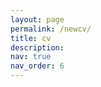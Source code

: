 ```yaml
---
layout: page
permalink: /newcv/
title: cv
description: 
nav: true
nav_order: 6
---
```


<object data="{{ site.url }}/CV.pdf" width="1000" height="1000" type="application/pdf"></object>
